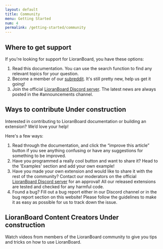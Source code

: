 ```yaml
---
layout: default
title: Community
menu: Getting Started
num: 4
permalink: /getting-started/community
---
```


## Where to get support
If you're looking for support for LioranBoard, you have these options: 
1. Read this documentation. You can use the search function to find any relevant topics for your question. 
2. Become a member of our [subreddit](http://reddit.com/r/lioranboard). It's still pretty new, help us get it going! 
3. Join the official [LioranBoard Discord server](https://discord.gg/dXez8Zh). The latest news are always posted in the #announcements channel. 

## Ways to contribute <span class="badge bg-warning text-dark">Under construction</span>
Interested in contributing to LioranBoard documentation or building an extension? We’d love your help! 


Here's a few ways: 
1.  Read through the documentation, and click the “improve this article” button if you see anything confusing or have any suggestions for something to be improved. 
2. Have you programmed a really cool button and want to share it? Head to the 'Examples' section and add your own example! 
3. Have you made your own extension and would like to share it with the rest of the community? Contact our moderators on the official [LioranBoard Discord server](https://discord.gg/dXez8Zh) for an approval! All our released extensions are tested and checked for any harmful code. 
4. Found a bug? Fill out a bug report either in our Discord channel or in the bug report section on this website! Please follow the guidelines to make it as easy as possible for us to track down the issue. 

## LioranBoard Content Creators <span class="badge bg-warning text-dark">Under construction</span>
Watch videos from members of the LioranBoard community to give you tips and tricks on how to use LioranBoard. 

